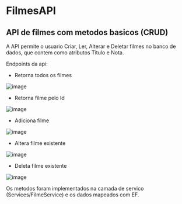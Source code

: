 # FilmesAPI
## API de filmes com metodos basicos (CRUD)

A API permite o usuario Criar, Ler, Alterar e Deletar filmes no banco de dados, que contem como atributos Titulo e Nota.

Endpoints da api:

- Retorna todos os filmes

![image](https://user-images.githubusercontent.com/60354322/235278870-b0489282-c3be-465c-abee-aca0ef2f0a3a.png) 


- Retorna filme pelo Id 

![image](https://user-images.githubusercontent.com/60354322/235278898-3a40c30a-980e-4ef9-863e-88cd63de0191.png) 


- Adiciona filme 

![image](https://user-images.githubusercontent.com/60354322/235278912-7bbb01c4-2725-4fc0-8caf-58686534da30.png) 


- Altera filme existente 

![image](https://user-images.githubusercontent.com/60354322/235278931-d13b24b9-cbfa-41c9-b0d9-43a744607273.png) 


- Deleta filme existente 

![image](https://user-images.githubusercontent.com/60354322/235278952-d4a551f2-600f-436d-a197-297b0dae04f5.png) 


Os metodos foram implementados na camada de servico (Services/FilmeService) e os dados mapeados com EF.
